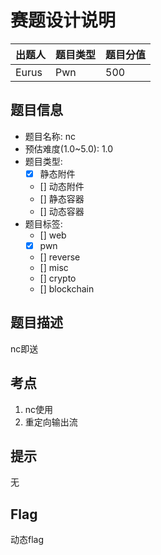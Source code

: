 # 赛题设计说明

| 出题人 | 题目类型 | 题目分值 |
| :----- | :------- | :------- |
| Eurus  | Pwn      | 500      |

## 题目信息

- 题目名称: nc
- 预估难度(1.0~5.0): 1.0
- 题目类型:
  - [x] 静态附件
  - [] 动态附件
  - [] 静态容器
  - [] 动态容器
- 题目标签:
  - [] web
  - [x] pwn
  - [] reverse
  - [] misc
  - [] crypto
  - [] blockchain

## 题目描述

nc即送

## 考点

1. nc使用
1. 重定向输出流

## 提示

无

## Flag

动态flag

